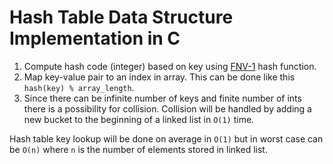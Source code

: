# Hash Table Data Structure Implementation in C

1. Compute hash code (integer) based on key using [FNV-1](https://en.wikipedia.org/wiki/Fowler%E2%80%93Noll%E2%80%93Vo_hash_function) hash function.
2. Map key-value pair to an index in array. This can be done like this `hash(key) % array_length`.
3. Since there can be infinite number of keys and finite number of ints there is a possibility for collision. Collision will be handled by adding a new bucket to the beginning of a linked list in `O(1)` time.

Hash table key lookup will be done on average in `O(1)` but in worst case can be `O(n)` where `n` is the number of elements stored in linked list.
